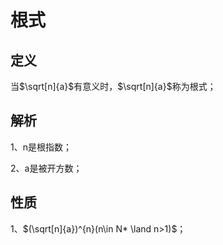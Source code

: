 # 根式
## 定义
当$\sqrt[n]{a}$有意义时，$\sqrt[n]{a}$称为根式；

## 解析
1、n是根指数；

2、a是被开方数；

## 性质
1、$(\sqrt[n]{a})^{n}(n\in N* \land n>1)$；

